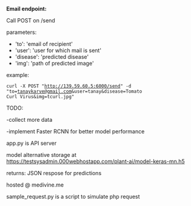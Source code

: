 <b>Email endpoint:</b>

Call POST on /send

parameters:
- 'to': 'email of recipient'
- 'user': 'user for which mail is sent'
- 'disease': 'predicted disease'
- 'img': 'path of predicted image'

example:

<code>curl -X POST "http://139.59.60.5:6000/send" -d "to=tanaykarve@gmail.com&user=tanay&disease=Tomato Curl Virus&img=tcurl.jpg"</code>

TODO:

  -collect more data
  
  -implement Faster RCNN for better model performance
  

app.py is API server

model alternative storage at https://testsysadmin.000webhostapp.com/plant-ai/model-keras-mn.h5

returns: JSON respose for predictions

hosted @ medivine.me

sample_request.py is a script to simulate php request
